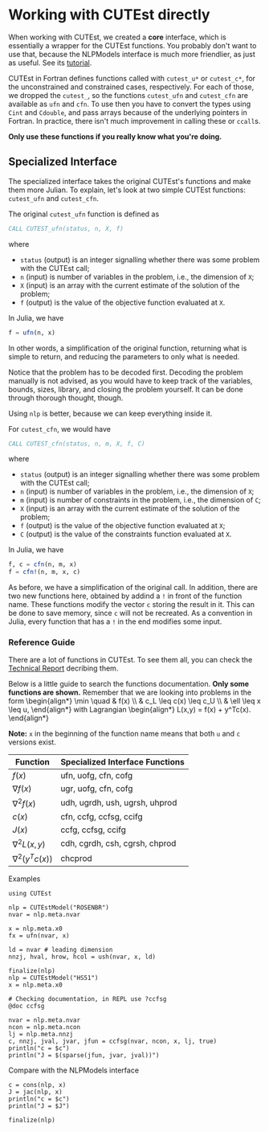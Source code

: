 # Working with CUTEst directly

When working with CUTEst, we created a **core** interface, which is essentially
a wrapper for the CUTEst functions.
You probably don't want to use that, because the NLPModels interface is much
more friendlier, as just as useful. See its [tutorial](tutorial).

CUTEst in Fortran defines functions called with `cutest_u*` or `cutest_c*`,
for the unconstrained and constrained cases, respectively.
For each of those, we dropped the `cutest_`, so the functions `cutest_ufn` and
`cutest_cfn` are available as `ufn` and `cfn`.
To use then you have to convert the types using `Cint` and `Cdouble`, and
pass arrays because of the underlying pointers in Fortran.
In practice, there isn't much improvement in calling these or `ccall`s.

**Only use these functions if you really know what you're doing.**

## Specialized Interface

The specialized interface takes the original CUTEst's functions and make them more
Julian.
To explain, let's look at two simple CUTEst functions: `cutest_ufn` and
`cutest_cfn`.

The original `cutest_ufn` function is defined as

```fortran
CALL CUTEST_ufn(status, n, X, f)
```

where

- `status` (output) is an integer signalling whether there was some problem with
  the CUTEst call;
- `n` (input) is number of variables in the problem, i.e., the dimension of `X`;
- `X` (input) is an array with the current estimate of the solution of the problem;
- `f` (output) is the value of the objective function evaluated at `X`.

In Julia, we have

```julia
f = ufn(n, x)
```

In other words, a simplification of the original function, returning what is
simple to return, and reducing the parameters to only what is needed.

Notice that the problem has to be decoded first. Decoding the problem
manually is not advised, as you would have to keep track of the variables,
bounds, sizes, library, and closing the problem yourself.
It can be done through thorough thought, though.

Using `nlp` is better, because we can keep everything inside it.

For `cutest_cfn`, we would have

```fortran
CALL CUTEST_cfn(status, n, m, X, f, C)
```

where

- `status` (output) is an integer signalling whether there was some problem with
  the CUTEst call;
- `n` (input) is number of variables in the problem, i.e., the dimension of `X`;
- `m` (input) is number of constraints in the problem, i.e., the dimension of `C`;
- `X` (input) is an array with the current estimate of the solution of the problem;
- `f` (output) is the value of the objective function evaluated at `X`;
- `C` (output) is the value of the constraints function evaluated at `X`.

In Julia, we have

```julia
f, c = cfn(n, m, x)
f = cfn!(n, m, x, c)
```

As before, we have a simplification of the original call.
In addition, there are two new functions here, obtained by addind a `!` in front
of the function name. These functions modify the vector `c` storing the result
in it. This can be done to save memory, since `c` will not be recreated.
As a convention in Julia, every function that has a `!` in the end modifies some
input.

### Reference Guide

There are a lot of functions in CUTEst. To see them all, you can check the
[Technical Report](https://epubs.stfc.ac.uk/work/65540)
decribing them.

Below is a little guide to search the functions documentation.
**Only some functions are shown.**
Remember that we are looking into problems in the form
\begin{align*}
\min \quad & f(x) \\\\
& c_L \leq c(x) \leq c_U \\\\
& \ell \leq x \leq u,
\end{align*}
with Lagrangian
\begin{align*}
L(x,y) = f(x) + y^Tc(x).
\end{align*}

**Note:** `x` in the beginning of the function name means that both `u` and `c`
versions exist.

| Function             | Specialized Interface Functions |
|----------------------|---------------------------------|
| $f(x)$               | ufn, uofg, cfn, cofg            |
| $\nabla f(x)$        | ugr, uofg, cfn, cofg            |
| $\nabla^2 f(x)$      | udh, ugrdh, ush, ugrsh, uhprod  |
| $c(x)$               | cfn, ccfg, ccfsg, ccifg         |
| $J(x)$               | ccfg, ccfsg, ccifg              |
| $\nabla^2 L(x,y)$    | cdh, cgrdh, csh, cgrsh, chprod  |
| $\nabla^2 (y^Tc(x))$ | chcprod                         |

Examples

```@example spec
using CUTEst

nlp = CUTEstModel("ROSENBR")
nvar = nlp.meta.nvar

x = nlp.meta.x0
fx = ufn(nvar, x)
```

```@example spec
ld = nvar # leading dimension
nnzj, hval, hrow, hcol = ush(nvar, x, ld)
```

```@example spec
finalize(nlp)
nlp = CUTEstModel("HS51")
x = nlp.meta.x0

# Checking documentation, in REPL use ?ccfsg
@doc ccfsg
```

```@example spec
nvar = nlp.meta.nvar
ncon = nlp.meta.ncon
lj = nlp.meta.nnzj
c, nnzj, jval, jvar, jfun = ccfsg(nvar, ncon, x, lj, true)
println("c = $c")
println("J = $(sparse(jfun, jvar, jval))")
```

Compare with the NLPModels interface
```@example spec
c = cons(nlp, x)
J = jac(nlp, x)
println("c = $c")
println("J = $J")
```

```@example spec
finalize(nlp)
```
